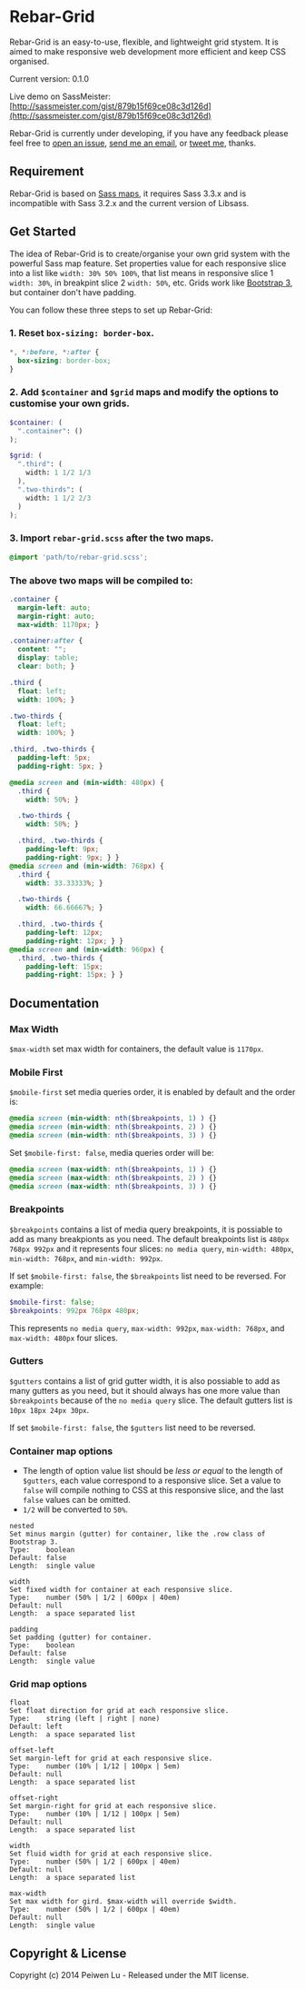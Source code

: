 
# Rebar-Grid

Rebar-Grid is an easy-to-use, flexible, and lightweight grid stystem. It is aimed to make responsive web development more efficient and keep CSS organised.

Current version: 0.1.0

Live demo on SassMeister: [http://sassmeister.com/gist/879b15f69ce08c3d126d](http://sassmeister.com/gist/879b15f69ce08c3d126d)

Rebar-Grid is currently under developing, if you have any feedback please feel free to [open an issue](https://github.com/P233/Rebar-Grid/issues), [send me an email](mailto:hi@peiwen.lu), or [tweet me](https://twitter.com/PeiwenLu), thanks.


## Requirement

Rebar-Grid is based on [Sass maps](http://sass-lang.com/documentation/file.SASS_REFERENCE.html#maps), it requires Sass 3.3.x and is incompatible with Sass 3.2.x and the current version of Libsass.


## Get Started

The idea of Rebar-Grid is to create/organise your own grid system with the powerful Sass map feature. Set properties value for each responsive slice into a list like `width: 30% 50% 100%`, that list means in responsive slice 1 `width: 30%`, in breakpint slice 2 `width: 50%`, etc. Grids work like [Bootstrap 3](http://getbootstrap.com/css/#grid), but container don't have padding.

You can follow these three steps to set up Rebar-Grid:

### 1. Reset `box-sizing: border-box`.

```css
*, *:before, *:after {
  box-sizing: border-box;
}
```

### 2. Add `$container` and `$grid` maps and modify the options to customise your own grids.

```scss
$container: (
  ".container": ()
);

$grid: (
  ".third": (
    width: 1 1/2 1/3
  ),
  ".two-thirds": (
    width: 1 1/2 2/3
  )
);
```


### 3. Import `rebar-grid.scss` after the two maps.

```scss
@import 'path/to/rebar-grid.scss';
```

### The above two maps will be compiled to:

```css
.container {
  margin-left: auto;
  margin-right: auto;
  max-width: 1170px; }

.container:after {
  content: "";
  display: table;
  clear: both; }

.third {
  float: left;
  width: 100%; }

.two-thirds {
  float: left;
  width: 100%; }

.third, .two-thirds {
  padding-left: 5px;
  padding-right: 5px; }

@media screen and (min-width: 480px) {
  .third {
    width: 50%; }

  .two-thirds {
    width: 50%; }

  .third, .two-thirds {
    padding-left: 9px;
    padding-right: 9px; } }
@media screen and (min-width: 768px) {
  .third {
    width: 33.33333%; }

  .two-thirds {
    width: 66.66667%; }

  .third, .two-thirds {
    padding-left: 12px;
    padding-right: 12px; } }
@media screen and (min-width: 960px) {
  .third, .two-thirds {
    padding-left: 15px;
    padding-right: 15px; } }
```



## Documentation

### Max Width

`$max-width` set max width for containers, the default value is `1170px`.


### Mobile First

`$mobile-first` set media queries order, it is enabled by default and the order is:

```scss
@media screen (min-width: nth($breakpoints, 1) ) {}
@media screen (min-width: nth($breakpoints, 2) ) {}
@media screen (min-width: nth($breakpoints, 3) ) {}
```

Set `$mobile-first: false`, media queries order will be:

```scss
@media screen (max-width: nth($breakpoints, 1) ) {}
@media screen (max-width: nth($breakpoints, 2) ) {}
@media screen (max-width: nth($breakpoints, 3) ) {}
```


### Breakpoints

`$breakpoints` contains a list of media query breakpoints, it is possiable to add as many breakpionts as you need. The default breakpoints list is `480px 768px 992px` and it represents four slices: `no media query`, `min-width: 480px`, `min-width: 768px`, and `min-width: 992px`.

If set `$mobile-first: false`, the `$breakpoints` list need to be reversed. For example:

```scss
$mobile-first: false;
$breakpoints: 992px 768px 480px;
```

This represents `no media query`, `max-width: 992px`, `max-width: 768px`, and `max-width: 480px` four slices.


### Gutters

`$gutters` contains a list of grid gutter width, it is also possiable to add as many gutters as you need, but it should always has one more value than `$breakpoints` because of the `no media query` slice. The default gutters list is `10px 18px 24px 30px`.

If set `$mobile-first: false`, the `$gutters` list need to be reversed.


### Container map options

* The length of option value list should be *less or equal* to the length of `$gutters`, each value correspond to a responsive slice. Set a value to `false` will compile nothing to CSS at this responsive slice, and the last `false` values can be omitted.
* `1/2` will be converted to `50%`.

```
nested
Set minus margin (gutter) for container, like the .row class of Bootstrap 3.
Type:    boolean
Default: false
Length:  single value
```

```
width
Set fixed width for container at each responsive slice.
Type:    number (50% | 1/2 | 600px | 40em)
Default: null
Length:  a space separated list
```

```
padding
Set padding (gutter) for container.
Type:    boolean
Default: false
Length:  single value
```


### Grid map options

```
float
Set float direction for grid at each responsive slice.
Type:    string (left | right | none)
Default: left
Length:  a space separated list
```

```
offset-left
Set margin-left for grid at each responsive slice.
Type:    number (10% | 1/12 | 100px | 5em)
Default: null
Length:  a space separated list
```

```
offset-right
Set margin-right for grid at each responsive slice.
Type:    number (10% | 1/12 | 100px | 5em)
Default: null
Length:  a space separated list
```

```
width
Set fluid width for grid at each responsive slice.
Type:    number (50% | 1/2 | 600px | 40em)
Default: null
Length:  a space separated list
```

```
max-width
Set max width for gird. $max-width will override $width.
Type:    number (50% | 1/2 | 600px | 40em)
Default: null
Length:  single value
```


## Copyright & License

Copyright (c) 2014 Peiwen Lu - Released under the MIT license.
